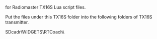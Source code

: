 for Radiomaster TX16S Lua script files.

Put the files under this TX16S folder into the following folders of TX16S transmitter.

SDcadr\WIDGETS\RTCoach\
